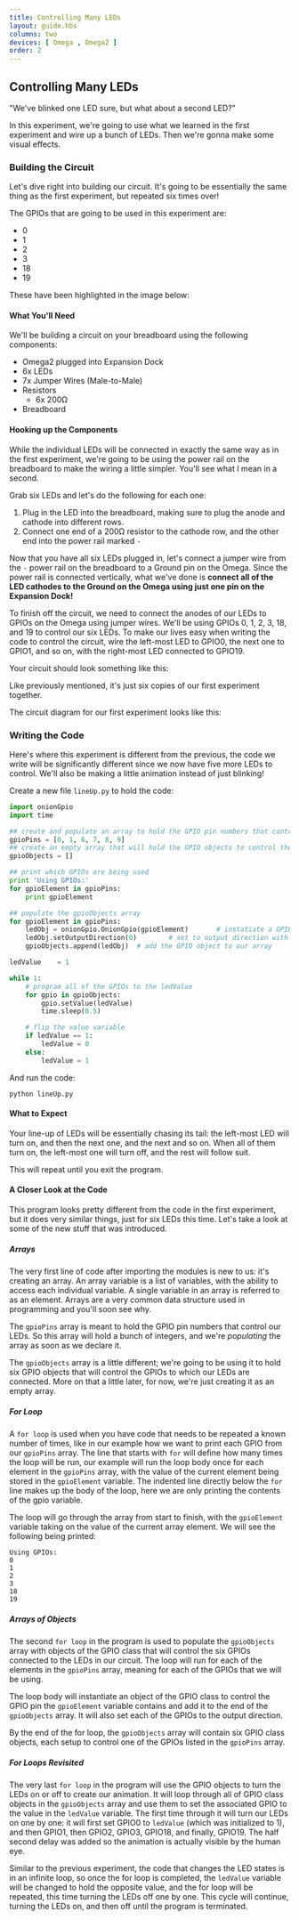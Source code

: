 ```yaml
---
title: Controlling Many LEDs
layout: guide.hbs
columns: two
devices: [ Omega , Omega2 ]
order: 2
---
```


## Controlling Many LEDs

"We've blinked one LED sure, but what about a second LED?"

In this experiment, we're going to use what we learned in the first experiment and wire up a bunch of LEDs. Then we're gonna make some visual effects.

<!-- // TODO: tidy the circuit building sections up according to style guide -->

### Building the Circuit

Let's dive right into building our circuit. It's going to be essentially the same thing as the first experiment, but repeated six times over!

The GPIOs that are going to be used in this experiment are:

* 0
* 1
* 2
* 3
* 18
* 19

These have been highlighted in the image below:

<!-- TODO: add image of expansion dock with correct pins highlighted -->

#### What You'll Need

We'll be building a circuit on your breadboard using the following components:

* Omega2 plugged into Expansion Dock
* 6x LEDs
* 7x Jumper Wires (Male-to-Male)
* Resistors
  * 6x 200Ω
* Breadboard

#### Hooking up the Components

While the individual LEDs will be connected in exactly the same way as in the first experiment, we're going to be using the power rail on the breadboard to make the wiring a little simpler. You'll see what I mean in a second.

Grab six LEDs and let's do the following for each one:

1. Plug in the LED into the breadboard, making sure to plug the anode and cathode into different rows.
2. Connect one end of a 200Ω resistor to the cathode row, and the other end into the power rail marked `-`

Now that you have all six LEDs plugged in, let's connect a jumper wire from the `-` power rail on the breadboard to a Ground pin on the Omega. Since the power rail is connected vertically, what we've done is **connect all of the LED cathodes to the Ground on the Omega using just one pin on the Expansion Dock!**

<!-- // TODO: FRITZING: fritzing diagram of the experiment -->

To finish off the circuit, we need to connect the anodes of our LEDs to GPIOs on the Omega using jumper wires. We'll be using GPIOs 0, 1, 2, 3, 18, and 19 to control our six LEDs. To make our lives easy when writing the code to control the circuit, wire the left-most LED to GPIO0, the next one to GPIO1, and so on, with the right-most LED connected to GPIO19.

Your circuit should look something like this:

<!-- // TODO: photo of circuit -->

Like previously mentioned, it's just six copies of our first experiment together.

The circuit diagram for our first experiment looks like this:
<!-- // TODO: CIRCUIT DIAGRAM: circuit showing this experiment -->

### Writing the Code

Here's where this experiment is different from the previous, the code we write will be significantly different since we now have five more LEDs to control. We'll also be making a little animation instead of just blinking!

Create a new file `lineUp.py` to hold the code:
``` python
import onionGpio
import time

## create and populate an array to hold the GPIO pin numbers that control the LEDs
gpioPins = [0, 1, 6, 7, 8, 9]
## create an empty array that will hold the GPIO objects to control the LEDs
gpioObjects = []

## print which GPIOs are being used
print 'Using GPIOs:'
for gpioElement in gpioPins:
	print gpioElement

## populate the gpioObjects array
for gpioElement in gpioPins:
	ledObj = onionGpio.OnionGpio(gpioElement)		# instatiate a GPIO object for this gpio pin
	ledObj.setOutputDirection(0)		# set to output direction with zero being the default value
	gpioObjects.append(ledObj)	# add the GPIO object to our array

ledValue 	= 1

while 1:
	# program all of the GPIOs to the ledValue
	for gpio in gpioObjects:
		gpio.setValue(ledValue)
		time.sleep(0.5)

	# flip the value variable
	if ledValue == 1:
		ledValue = 0
	else:
		ledValue = 1
```

And run the code:
```
python lineUp.py
```

#### What to Expect

Your line-up of LEDs will be essentially chasing its tail: the left-most LED will turn on, and then the next one, and the next and so on. When all of them turn on, the left-most one will turn off, and the rest will follow suit.

<!-- // TODO: GIF: Showing this experiment with the LEDs lighting up one after another and then turning off one after another -->

This will repeat until you exit the program.

#### A Closer Look at the Code

This program looks pretty different from the code in the first experiment, but it does very similar things, just for six LEDs this time. Let's take a look at some of the new stuff that was introduced.

##### Arrays

The very first line of code after importing the modules is new to us: it's creating an array. An array variable is a list of variables, with the ability to access each individual variable. A single variable in an array is referred to as an element. Arrays are a very common data structure used in programming and you'll soon see why.

The `gpioPins` array is meant to hold the GPIO pin numbers that control our LEDs. So this array will hold a bunch of integers, and we're *populating* the array as soon as we declare it.

The `gpioObjects` array is a little different; we're going to be using it to hold six GPIO objects that will control the GPIOs to which our LEDs are connected. More on that a little later, for now, we're just creating it as an empty array.


##### For Loop

A `for loop` is used when you have code that needs to be repeated a known number of times, like in our example how we want to print each GPIO from our `gpioPins` array. The line that starts with `for` will define how many times the loop will be run, our example will run the loop body once for each element in the `gpioPins` array, with the value of the current element being stored in the `gpioElement` variable. The indented line directly below the `for` line makes up the body of the loop, here we are only printing the contents of the gpio variable.

The loop will go through the array from start to finish, with the `gpioElement` variable taking on the value of the current array element. We will see the following being printed:

```
Using GPIOs:
0
1
2
3
18
19
```

##### Arrays of Objects

The second `for loop` in the program is used to populate the `gpioObjects` array with objects of the GPIO class that will control the six GPIOs connected to the LEDs in our circuit. The loop will run for each of the elements in the `gpioPins` array, meaning for each of the GPIOs that we will be using.

The loop body will instantiate an object of the GPIO class to control the GPIO pin the `gpioElement` variable contains and add it to the end of the `gpioObjects` array. It will also set each of the GPIOs to the output direction.
<!-- TODO: see if there's a better way of saying the above -->

By the end of the for loop, the `gpioObjects` array will contain six GPIO class objects, each setup to control one of the GPIOs listed in the `gpioPins` array.


##### For Loops Revisited

The very last `for loop` in the program will use the GPIO objects to turn the LEDs on or off to create our animation. It will loop through all of GPIO class objects in the `gpioObjects` array and use them to set the associated GPIO to the value in the `ledValue` variable. The first time through it will turn our LEDs on one by one: it will first set GPIO0 to `ledValue` (which was initialized to 1), and then GPIO1, then GPIO2, GPIO3, GPIO18, and finally, GPIO19. The half second delay was added so the animation is actually visible by the human eye.

Similar to the previous experiment, the code that changes the LED states is in an infinite loop, so once the for loop is completed, the `ledValue` variable will be changed to hold the opposite value, and the for loop will be repeated, this time turning the LEDs off one by one. This cycle will continue, turning the LEDs on, and then off until the program is terminated.
